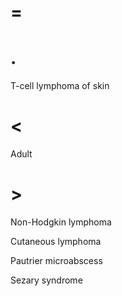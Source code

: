 # =

# .

T-cell lymphoma of skin

# <

Adult

# >

Non-Hodgkin lymphoma

Cutaneous lymphoma

Pautrier microabscess

Sezary syndrome
